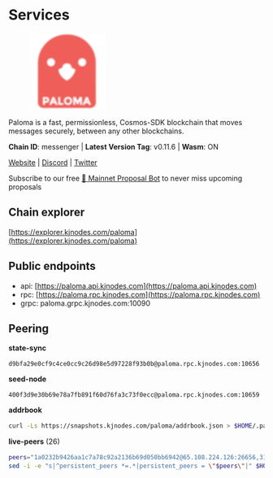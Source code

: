# Services

<figure><img src="https://raw.githubusercontent.com/kj89/cosmos-images/main/logos/paloma.png" width="150" alt=""><figcaption></figcaption></figure>

Paloma is a fast, permissionless, Cosmos-SDK blockchain that  moves messages securely, between any other blockchains.

**Chain ID**: messenger | **Latest Version Tag**: v0.11.6 | **Wasm**: ON

[Website](https://www.palomachain.com) | [Discord](https://discord.gg/tKVFpfdSw4) | [Twitter](https://twitter.com/paloma_chain)



Subscribe to our free [🤖 Mainnet Proposal Bot](https://t.me/kjnodes_proposal_bot) to never miss upcoming proposals


## Chain explorer
[https://explorer.kjnodes.com/paloma](https://explorer.kjnodes.com/paloma)

## Public endpoints

* api: [https://paloma.api.kjnodes.com](https://paloma.api.kjnodes.com)
* rpc: [https://paloma.rpc.kjnodes.com](https://paloma.rpc.kjnodes.com)
* grpc: paloma.grpc.kjnodes.com:10090

## Peering

**state-sync**

```text
d9bfa29e0cf9c4ce0cc9c26d98e5d97228f93b0b@paloma.rpc.kjnodes.com:10656
```

**seed-node**

```text
400f3d9e30b69e78a7fb891f60d76fa3c73f0ecc@paloma.rpc.kjnodes.com:10659
```

**addrbook**
```bash
curl -Ls https://snapshots.kjnodes.com/paloma/addrbook.json > $HOME/.paloma/config/addrbook.json
```

**live-peers** (26)
```bash
peers="1a0232b9426aa1c7a78c92a2136b69d050bb6942@65.108.224.126:26656,31177b544fcf1cae76e3560812f4f901cab27126@65.109.61.175:26656,5321570794c61a8285505812cb7ebd6308a86583@65.109.113.253:26656,ef1cd7da8319351b51ec930924929d03a5b76dc3@65.108.225.57:26656,d9bfa29e0cf9c4ce0cc9c26d98e5d97228f93b0b@65.109.88.38:10656,98b54cd6696e616fe966008ebf2bac409e3e0773@65.108.194.44:26656,15f4b11b50810b5046679a12b494e42a2c9034fd@65.109.30.12:26656,7eae755c119f538e0dc99f3c37289de628bc9526@209.182.239.169:26656,dfa0d66a3713bf6b49bc509a2a4fc75bee042a30@23.88.77.188:20009,527200c42834243b6dc8dacbe26423b7e6577e0f@138.201.129.102:26656,8af8dfa817359036f55f6793b0ed4bcce8884027@85.14.245.70:26656,60066422d3b70fbf7571012b267dc2cccd9603d5@149.102.156.223:26656,53f37ac93aec70dea3abc40108f42a00877b4665@64.227.142.91:26656,b92c94f00b46500a5ff8920acd438c0873c2f9da@50.116.13.101:26656,22e7a98b54070bee0f504305d9ed0fb7a2b24ab6@34.221.60.207:26656,b3ba407aef9e18e16e8e9a3b523a1b026dabeab3@84.46.248.174:26656,f3626fe76b3517922e56d20004def71325b92b7b@91.107.237.224:27656,b41423c8b181c3f2c47df39cca12e7d9bfcfd75e@213.239.215.77:21656,87b4221770495e66e772a53bbea92a15aff288c2@144.126.158.0:26656,d44dcdbc4d0f5ae1415143a80f9e5d092af68819@188.165.205.120:10656,16f0d09580054101394ea08bbb48b1ad5bb91a27@95.214.52.144:10656,317141e329bc214a76ba92201f6818574ebe5323@135.181.114.98:36656,9581fadb9a32f2af89d575bb0f2661b9bb216d41@46.4.23.108:26656,124cbe860f1eaa8084444587928db17c78ebd8f3@149.90.94.145:26658,41a47bae18f81c1f626e4b238221b77e274424d7@45.33.65.223:26656,8ed8cddfac504d986a2c6545def0e57b2c6aa5db@65.109.106.172:38656"
sed -i -e "s|^persistent_peers *=.*|persistent_peers = \"$peers\"|" $HOME/.paloma/config/config.toml
```
